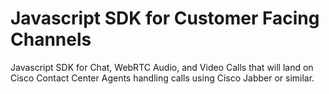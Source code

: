 # Javascript SDK for Customer Facing Channels
Javascript SDK for Chat, WebRTC Audio, and Video Calls that will land on Cisco Contact Center Agents handling calls using Cisco Jabber or similar.
